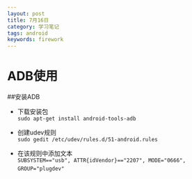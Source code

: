 ```yaml
---
layout: post
title: 7月16日
category: 学习笔记
tags: android
keywords: firework
---
```


# ADB使用  

##安装ADB  

* 下载安装包  
	`sudo apt-get install android-tools-adb`  

* 创建udev规则  
	`sudo gedit /etc/udev/rules.d/51-android.rules`  

* 在该规则中添加文本  
	`SUBSYSTEM=="usb", ATTR{idVendor}=="2207", MODE="0666", GROUP="plugdev"`  　

	
